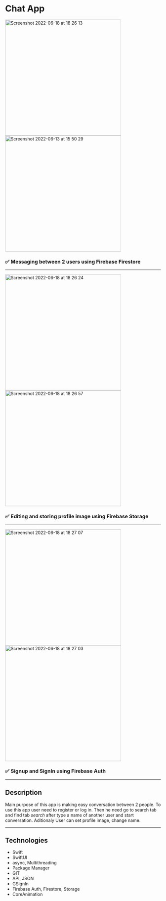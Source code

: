 # Chat App

<p float="left">
 <img width="375" alt="Screenshot 2022-06-18 at 18 26 13" src="https://user-images.githubusercontent.com/97970279/174445489-6439e11d-0998-4304-9e9e-87660570054b.png">
 <img width="375" alt="Screenshot 2022-06-13 at 15 50 29" src="https://user-images.githubusercontent.com/97970279/174445767-51fd5c09-70a8-4846-8e93-ff05bebbcdac.png">
</p>

 ### :white_check_mark: Messaging between 2 users using Firebase Firestore
 ----
 <p float="left">
<img width="375" alt="Screenshot 2022-06-18 at 18 26 24" src="https://user-images.githubusercontent.com/97970279/174445500-d29f5df0-db2e-439e-97e4-56469a2d8e74.png">
<img width="375" alt="Screenshot 2022-06-18 at 18 26 57" src="https://user-images.githubusercontent.com/97970279/174445507-b37910f0-dbe5-46ab-9e7a-fdbefe6c5338.png">
</p>

 ### :white_check_mark: Editing and storing profile image using Firebase Storage
----
 <p float="left">
<img width="375" alt="Screenshot 2022-06-18 at 18 27 07" src="https://user-images.githubusercontent.com/97970279/174445515-8d7ab913-adca-4431-9353-5e7fdad10031.png">
<img width="375" alt="Screenshot 2022-06-18 at 18 27 03" src="https://user-images.githubusercontent.com/97970279/174445520-10027081-74ef-49f6-983e-b63203236b2f.png">
 </p>

 ### :white_check_mark: Signup and SignIn using Firebase Auth
 ----
 
 ## Description
  Main purpose of this app is making easy conversation between 2 people. 
  To use this app user need to register or log in. 
  Then he need go to search tab and find tab *search* after type a name of another user and start conversation.
  Aditionaly User can set profile image, change name.
 
 ----
 ## Technologies
  - Swift
  - SwiftUI
  - async, Multithreading
  - Package Manager
  - GIT
  - API, JSON
  - GSignIn
  - Firebase Auth, Firestore, Storage
  - CoreAnimation

